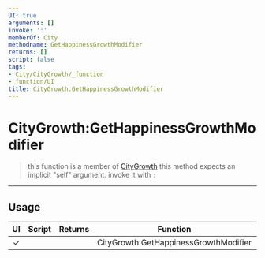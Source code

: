 ```yaml
---
UI: true
arguments: []
invoke: ':'
memberOf: City
methodname: GetHappinessGrowthModifier
returns: []
script: false
tags:
- City/CityGrowth/_function
- function/UI
title: CityGrowth.GetHappinessGrowthModifier
---
```

# CityGrowth:GetHappinessGrowthModifier
> this function is a member of [CityGrowth](civ-6/lua/CityGrowth.md)
> this method expects an implicit "self" argument. invoke it with `:`
-----
## Usage
|  UI | Script | Returns | Function | Arguments |
|:---:|:------:|-------:|:--------:|:---------|
|✓| ||CityGrowth:GetHappinessGrowthModifier||
